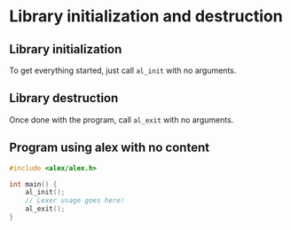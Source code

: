 # Library initialization and destruction

## Library initialization

To get everything started, just call `al_init` with no arguments.

## Library destruction

Once done with the program, call `al_exit` with no arguments.

## Program using alex with no content

```c
#include <alex/alex.h>

int main() {
    al_init();
    // Lexer usage goes here!
    al_exit();
}

```
